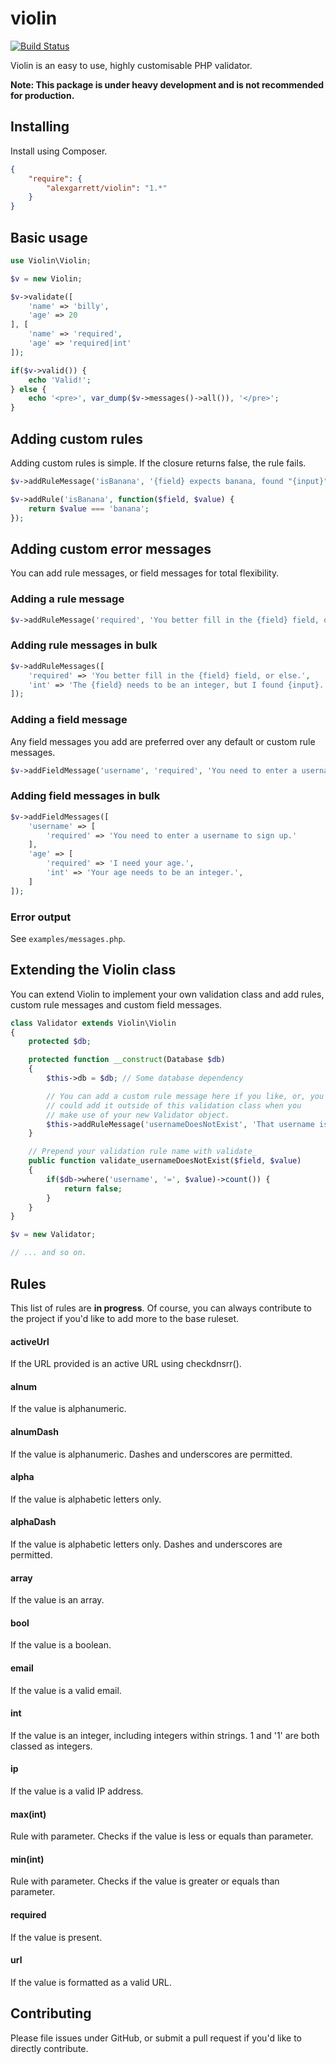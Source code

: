 # violin

[![Build Status](https://travis-ci.org/alexgarrett/violin.svg?branch=master)](https://travis-ci.org/alexgarrett/violin)

Violin is an easy to use, highly customisable PHP validator.

**Note: This package is under heavy development and is not recommended for production.**

## Installing

Install using Composer.

```json
{
    "require": {
        "alexgarrett/violin": "1.*"
    }
}
```

## Basic usage

```php
use Violin\Violin;

$v = new Violin;

$v->validate([
    'name' => 'billy',
    'age' => 20
], [
    'name' => 'required',
    'age' => 'required|int'
]);

if($v->valid()) {
    echo 'Valid!';
} else {
    echo '<pre>', var_dump($v->messages()->all()), '</pre>';
}
```

## Adding custom rules

Adding custom rules is simple. If the closure returns false, the rule fails.

```php
$v->addRuleMessage('isBanana', '{field} expects banana, found "{input}" instead.');

$v->addRule('isBanana', function($field, $value) {
    return $value === 'banana';
});
```

## Adding custom error messages

You can add rule messages, or field messages for total flexibility.

### Adding a rule message

```php
$v->addRuleMessage('required', 'You better fill in the {field} field, or else.');
```

### Adding rule messages in bulk

```php
$v->addRuleMessages([
    'required' => 'You better fill in the {field} field, or else.',
    'int' => 'The {field} needs to be an integer, but I found {input}.',
]);
```

### Adding a field message

Any field messages you add are preferred over any default or custom rule messages.

```php
$v->addFieldMessage('username', 'required', 'You need to enter a username to sign up.');
```

### Adding field messages in bulk

```php
$v->addFieldMessages([
    'username' => [
        'required' => 'You need to enter a username to sign up.'
    ],
    'age' => [
        'required' => 'I need your age.',
        'int' => 'Your age needs to be an integer.',
    ]
]);
```

### Error output

See `examples/messages.php`.

## Extending the Violin class

You can extend Violin to implement your own validation class and add rules, custom rule messages and custom field messages.

```php
class Validator extends Violin\Violin
{
    protected $db;

    protected function __construct(Database $db)
    {
        $this->db = $db; // Some database dependency

        // You can add a custom rule message here if you like, or, you
        // could add it outside of this validation class when you
        // make use of your new Validator object.
        $this->addRuleMessage('usernameDoesNotExist', 'That username is taken');
    }

    // Prepend your validation rule name with validate_
    public function validate_usernameDoesNotExist($field, $value)
    {
        if($db->where('username', '=', $value)->count()) {
            return false;
        }
    }
}

$v = new Validator;

// ... and so on.
```

## Rules

This list of rules are **in progress**. Of course, you can always contribute to the project if you'd like to add more to the base ruleset.

#### activeUrl

If the URL provided is an active URL using checkdnsrr().

#### alnum

If the value is alphanumeric.

#### alnumDash

If the value is alphanumeric. Dashes and underscores are permitted.

#### alpha

If the value is alphabetic letters only.

#### alphaDash

If the value is alphabetic letters only. Dashes and underscores are permitted.

#### array

If the value is an array.

#### bool

If the value is a boolean.

#### email

If the value is a valid email.

#### int

If the value is an integer, including integers within strings. 1 and '1' are both classed as integers.

#### ip

If the value is a valid IP address.

#### max(int)

Rule with parameter. Checks if the value is less or equals than parameter.

#### min(int)

Rule with parameter. Checks if the value is greater or equals than parameter.

#### required

If the value is present.

#### url

If the value is formatted as a valid URL.

## Contributing

Please file issues under GitHub, or submit a pull request if you'd like to directly contribute.
